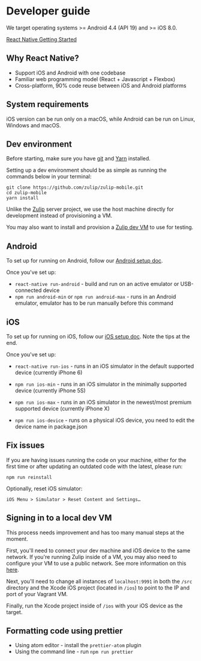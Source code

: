 # Developer guide

We target operating systems >= Android 4.4 (API 19) and >= iOS 8.0.

[React Native Getting Started](https://facebook.github.io/react-native/docs/getting-started.html)

## Why React Native?

* Support iOS and Android with one codebase
* Familiar web programming model (React + Javascript + Flexbox)
* Cross-platform, 90% code reuse between iOS and Android platforms

## System requirements

iOS version can be run only on a macOS, while Android can be run on Linux, Windows and macOS.

## Dev environment

Before starting, make sure you have [git](https://git-scm.com/) and
[Yarn](https://yarnpkg.com) installed.

Setting up a dev environment should be as simple as running the commands
below in your terminal:
```
git clone https://github.com/zulip/zulip-mobile.git
cd zulip-mobile
yarn install
```

Unlike the [Zulip](https://github.com/zulip/zulip) server project, we use
the host machine directly for development instead of provisioning a VM.

You may also want to install and provision a [Zulip dev VM](https://zulip.readthedocs.io/en/latest/development/overview.html) to use for
testing.

## Android

To set up for running on Android, follow our [Android setup doc](android-setup.md).

Once you've set up:
* `react-native run-android` - build and run on an active emulator
  or USB-connected device
* `npm run android-min` or `npm run android-max` - runs in an Android emulator, emulator has to be run manually before this command

## iOS

To set up for running on iOS, follow our [iOS setup doc](ios-setup.md).
Note the tips at the end.

Once you've set up:
* `react-native run-ios` - runs in an iOS simulator in the default supported device
(currently iPhone 6)

* `npm run ios-min` - runs in an iOS simulator in the minimally supported device
(currently iPhone 5S)

* `npm run ios-max` - runs in an iOS simulator in the newest/most premium
supported device (currently iPhone X)

* `npm run ios-device` - runs on a physical iOS device, you need to edit the
device name in package.json

## Fix issues

If you are having issues running the code on your machine, either for the first time or after updating an outdated code with the latest, please run:

```
npm run reinstall
```

Optionally, reset iOS simulator:

```
iOS Menu > Simulator > Reset Content and Settings…
```

## Signing in to a local dev VM

This process needs improvement and has too many manual steps at the moment.

First, you'll need to connect your dev machine and iOS device to the same
network. If you're running Zulip inside of a VM, you may also need to
configure your VM to use a public network. See more information on this [here](https://www.vagrantup.com/docs/networking/public_network.html).

Next, you'll need to change all instances of `localhost:9991` in both the
`/src` directory and the Xcode iOS project (located in `/ios`) to point to
the IP and port of your Vagrant VM.

Finally, run the Xcode project inside of `/ios` with your iOS device as the
target.

## Formatting code using prettier

* Using atom editor - install the `prettier-atom` plugin
* Using the command line - run `npm run prettier`
